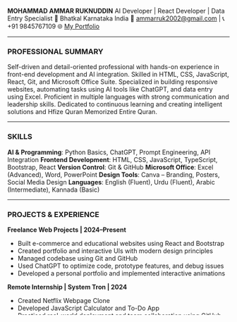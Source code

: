 
**MOHAMMAD AMMAR RUKNUDDIN**
AI Developer | React Developer | Data Entry Specialist
📍 Bhatkal Karnataka India
📧 [ammarruk2002@gmail.com](mailto:ammarruk2002@gmail.com) | 📞 +91 9845767109
🌐 [My Portfolio](https://ammarruk.github.io/My-portfloio/)

---

### **PROFESSIONAL SUMMARY**

Self-driven and detail-oriented professional with hands-on experience in front-end development and AI integration. Skilled in HTML, CSS, JavaScript, React, Git, and Microsoft Office Suite. Specialized in building responsive websites, automating tasks using AI tools like ChatGPT, and data entry using Excel. Proficient in multiple languages with strong communication and leadership skills. Dedicated to continuous learning and creating intelligent solutions and Hfize Quran Memorized Entire Quran.

---

### **SKILLS**

**AI & Programming**: Python Basics, ChatGPT, Prompt Engineering, API Integration
**Frontend Development**: HTML, CSS, JavaScript, TypeScript, Bootstrap, React
**Version Control**: Git & GitHub
**Microsoft Office**: Excel (Advanced), Word, PowerPoint
**Design Tools**: Canva – Branding, Posters, Social Media Design
**Languages**: English (Fluent), Urdu (Fluent), Arabic (Intermediate), Kannada (Basic)

---

### **PROJECTS & EXPERIENCE**

**Freelance Web Projects | 2024–Present**

* Built e-commerce and educational websites using React and Bootstrap
* Created portfolio and interactive UIs with modern design principles
* Managed codebase using Git and GitHub
* Used ChatGPT to optimize code, prototype features, and debug issues
* Developed a personal portfolio and implemented interactive animations

**Remote Internship | System Tron | 2024**

* Created Netflix Webpage Clone
* Developed JavaScript Calculator and To-Do App
* Practiced real-world deployment and team collaboration using GitHub
* Used AI tools to generate test cases and logic validation

---

### **CERTIFICATIONS**

* ChatGPT Prompt Engineering (10Bx, 2024)
* Microsoft Office Expert Certificate
* HTML, CSS, JavaScript & React Developer Certificate
* Internship Completion Certificate – System Tron (Remote, 2024)
* Personality Development Certificate
* DeepLearning.AI API & Prompt Engineering Course (OpenAI tools)

---

### **EDUCATION**

**MA in Islamic Arabic Studies** – Darul Uloom Nadwatul Ulama Lucknow (2019–2023)
**Bachelor’s in Islamic Studies** – Jamia Islamia Bhatkal
**PUC in Commerce** – Government College Bhatkal (Completed 2024)

---

### **ADDITIONAL INFORMATION**

**Date of Birth**: 07 August 2002
**Nationality**: Indian
**Marital Status**: Single

**Hobbies**: Reading Books, Traveling, Riding
